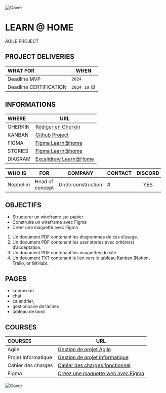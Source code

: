 ![Cover](https://kpkfzczpavanzocxzyta.supabase.co/storage/v1/object/public/oc-react/readme-header-oc-react-10.png)

<!-- ∵ ƸӜƷ ∴∵ ƸӜƷ ∴∵ ƸӜƷ ∴∵ ƸӜƷ ∴∵ ƸӜƷ ∴∵ ƸӜƷ ∴∵ ƸӜƷ ∴∵ ƸӜƷ ∴∵ ƸӜƷ ∴∵ ƸӜƷ ∴∵ ƸӜƷ ∴∵ ƸӜƷ ∴ -->

# LEARN @ HOME

AGILE PROJECT

## PROJECT DELIVERIES

| WHAT FOR               | WHEN         |
| :--------------------- | ------------ |
| Deadline MVP           | `2024`       |
| Deadline CERTIFICATION | `2024 10` 😅 |

## INFORMATIONS

| WHERE   | URL                                                                                        |
| :------ | ------------------------------------------------------------------------------------------ |
| GHERKIN | [Rédiger en Gherkin](https://www.wefiit.com/blog/rediger-en-gherkin)                       |
| KANBAN  | [Github Project](https://github.com/users/nephcode/projects/4/views/1)                     |
| FIGMA   | [Figma Learn@home](https://www.figma.com/design/sfAvb60yDeaE9D6JczvnrN/oc-10-Learn%40home) |
| STORIES | [Figma Learn@home](https://www.figma.com/design/sfAvb60yDeaE9D6JczvnrN/oc-10-Learn%40home) |
|DIAGRAM|	[Excalidraw Learn@Home](https://excalidraw.com/#json=9ZwhGSzdaHRu02-qbpJ6p,zSUH1IPUNQXJQbsxnXBF8A)|

| WHO IS   | FOR             |      COMPANY      | CONTACT | DISCORD |
| :------- | --------------- | :---------------: | ------- | :-----: |
| Nephelim | Head of concept | Underconstruction | #       |   YES   |

## OBJECTIFS

- Structurer un wireframe sur papier
- Construire un wireframe avec Figma
- Créer une maquette avec Figma

1. Un document PDF contenant les diagrammes de cas d’usage. 
2. Un document PDF contenant les user stories avec critère(s) d’acceptation.
3. Un document PDF contenant les maquettes du site.
4. Un document TXT contenant le lien vers le tableau Kanban (Notion, Trello, or GitHub).

## PAGES

- connexion
- chat
- calendrier,
- gestionnaire de tâches
- tableau de bord

## COURSES

| COURSES             | URL                                                                                                                        |
| :------------------ | -------------------------------------------------------------------------------------------------------------------------- |
| Agile               | [Gestion de projet Agile](https://openclassrooms.com/fr/courses/4507926-initiez-vous-a-la-gestion-de-projet-agile)         |
| Projet Informatique | [Gestion de projet informatique](https://openclassrooms.com/fr/courses/4192086-gerez-votre-projet-informatique-facilement) |
| Cahier des charges  | [Cahier des charges fonctionnel](https://openclassrooms.com/fr/courses/6739646-realisez-un-cahier-des-charges-fonctionnel) |
| Figma               | [Créez une maquette web avec Figma](https://openclassrooms.com/fr/courses/7342806-creez-une-maquette-web-avec-figma)       |

![Cover](https://kpkfzczpavanzocxzyta.supabase.co/storage/v1/object/public/oc-react/readme-footer-oc-react-10.png)
